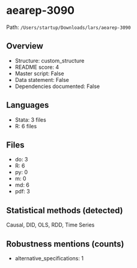 # aearep-3090

Path: `/Users/startup/Downloads/lars/aearep-3090`

## Overview
- Structure: custom_structure
- README score: 4
- Master script: False
- Data statement: False
- Dependencies documented: False

## Languages
- Stata: 3 files
- R: 6 files

## Files
- do: 3
- R: 6
- py: 0
- m: 0
- md: 6
- pdf: 3

## Statistical methods (detected)
Causal, DID, OLS, RDD, Time Series

## Robustness mentions (counts)
- alternative_specifications: 1